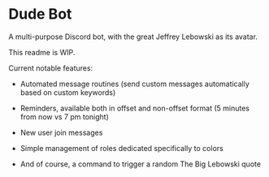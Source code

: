 # Dude Bot
A multi-purpose Discord bot, with the great Jeffrey Lebowski as its avatar.

This readme is WIP.

Current notable features:

- Automated message routines (send custom messages automatically based on custom keywords)

- Reminders, available both in offset and non-offset format (5 minutes from now vs 7 pm tonight)

- New user join messages

- Simple management of roles dedicated specifically to colors

- And of course, a command to trigger a random The Big Lebowski quote
